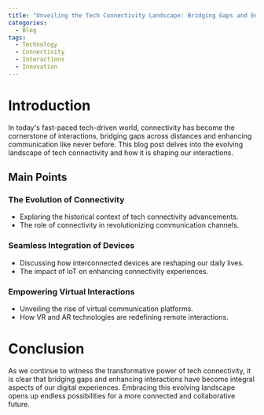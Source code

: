 ```yaml
---
title: "Unveiling the Tech Connectivity Landscape: Bridging Gaps and Enhancing Interactions"
categories:
  - Blog
tags:
  - Technology
  - Connectivity
  - Interactions
  - Innovation
---
```


# Introduction
In today's fast-paced tech-driven world, connectivity has become the cornerstone of interactions, bridging gaps across distances and enhancing communication like never before. This blog post delves into the evolving landscape of tech connectivity and how it is shaping our interactions.

## Main Points
### The Evolution of Connectivity
- Exploring the historical context of tech connectivity advancements.
- The role of connectivity in revolutionizing communication channels.

### Seamless Integration of Devices
- Discussing how interconnected devices are reshaping our daily lives.
- The impact of IoT on enhancing connectivity experiences.

### Empowering Virtual Interactions
- Unveiling the rise of virtual communication platforms.
- How VR and AR technologies are redefining remote interactions.

# Conclusion
As we continue to witness the transformative power of tech connectivity, it is clear that bridging gaps and enhancing interactions have become integral aspects of our digital experiences. Embracing this evolving landscape opens up endless possibilities for a more connected and collaborative future.